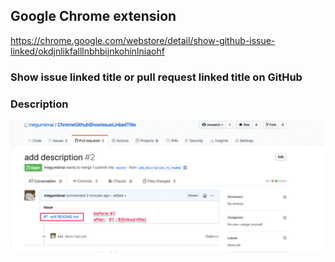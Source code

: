 ## Google Chrome extension
https://chrome.google.com/webstore/detail/show-github-issue-linked/okdjnlikfalllnbhbijnkohinlniaohf
### Show issue linked title or pull request linked title on GitHub

### Description
<img src="https://github.com/megumiimai/ChromeGithubShowIssueLinkedTitle/blob/master/howto/description.png" width="600">
